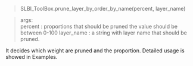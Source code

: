> SLBI_ToolBox.prune_layer_by_order_by_name(percent, layer_name)

> args:    
percent : proportions that should be pruned the value should be between 0-100  layer_name : a string with layer name that should be pruned.


It decides which weight are pruned and the proportion. Detailed usage is showed in Examples.